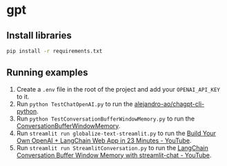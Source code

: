 # gpt

## Install libraries

```bash
pip install -r requirements.txt
```

## Running examples

1. Create a `.env` file in the root of the project and add your `OPENAI_API_KEY` to it.
2. Run `python TestChatOpenAI.py` to run the [alejandro-ao/chagpt-cli-python](https://github.com/alejandro-ao/chagpt-cli-python).
3. Run `python TestConversationBufferWindowMemory.py` to run the [ConversationBufferWindowMemory](https://python.langchain.com/en/latest/modules/memory/types/buffer_window.html).
4. Run `streamlit run globalize-text-streamlit.py` to run the [Build Your Own OpenAI + LangChain Web App in 23 Minutes - YouTube](https://youtu.be/U_eV8wfMkXU).
5. Run `streamlit run StreamlitConversation.py` to run the [LangChain Conversation Buffer Window Memory with streamlit-chat - YouTube](https://youtu.be/opRTgBaRUD8).